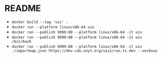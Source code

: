 # README

* `docker build --tag 'uix' .`
* `docker run --platform linux/x86-64 uix`
* `docker run --publish 9999:80 --platform linux/x86-64 -it uix`
* `docker run --publish 9999:80 --platform linux/x86-64 -it uix /bin/bash`
* `docker run --publish 9999:80 --platform linux/x86-64 -it uix ./importmap.json https://dev.cdn.unyt.org/uix1/run.ts dev --verbose`